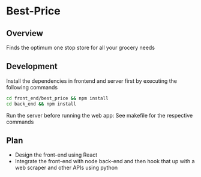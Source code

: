 # Best-Price
## Overview
Finds the optimum one stop store for all your grocery needs

## Development
Install the dependencies in frontend and server first by executing the following commands
```bash
cd front_end/best_price && npm install
cd back_end && npm install
```
Run the server before running the web app: See makefile for the respective commands 

## Plan
- Design the front-end using React
- Integrate the front-end with node back-end and then hook that up with a web scraper and other APIs using python
